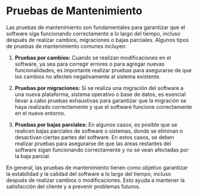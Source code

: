# Pruebas de Mantenimiento

Las pruebas de mantenimiento son fundamentales para garantizar que el software siga funcionando correctamente a lo largo del tiempo, incluso después de realizar cambios, migraciones o bajas parciales. Algunos tipos de pruebas de mantenimiento comunes incluyen:

1. **Pruebas por cambios:** Cuando se realizan modificaciones en el software, ya sea para corregir errores o para agregar nuevas funcionalidades, es importante realizar pruebas para asegurarse de que los cambios no afecten negativamente al sistema existente.

2. **Pruebas por migraciones:** Si se realiza una migración del software a una nueva plataforma, sistema operativo o base de datos, es esencial llevar a cabo pruebas exhaustivas para garantizar que la migración se haya realizado correctamente y que el software funcione correctamente en el nuevo entorno.

3. **Pruebas por bajas parciales:** En algunos casos, es posible que se realicen bajas parciales de software o sistemas, donde se eliminan o desactivan ciertas partes del software. En estos casos, se deben realizar pruebas para asegurarse de que las áreas restantes del software sigan funcionando correctamente y no se vean afectadas por la baja parcial.

En general, las pruebas de mantenimiento tienen como objetivo garantizar la estabilidad y la calidad del software a lo largo del tiempo, incluso después de realizar cambios o modificaciones. Esto ayuda a mantener la satisfacción del cliente y a prevenir problemas futuros.
